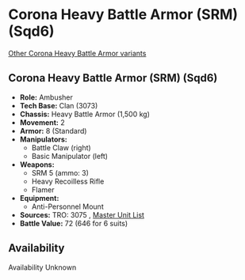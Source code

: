 # Corona Heavy Battle Armor (SRM) (Sqd6) 

[Other Corona Heavy Battle Armor variants](../corona_heavy_battle_armor.md) 

## Corona Heavy Battle Armor (SRM) (Sqd6) 

- **Role:** Ambusher 
- **Tech Base:** Clan (3073) 
- **Chassis:** Heavy Battle Armor (1,500 kg) 
- **Movement:** 2 
- **Armor:** 8 (Standard) 
- **Manipulators:** 
  - Battle Claw (right) 
  - Basic Manipulator (left) 
- **Weapons:** 
  - SRM 5 (ammo: 3) 
  - Heavy Recoilless Rifle 
  - Flamer 
- **Equipment:** 
  - Anti-Personnel Mount 
- **Sources:** TRO: 3075 , [Master Unit List](http://masterunitlist.info/Unit/Details/8976) 
- **Battle Value:** 72 (646 for 6 suits) 

## Availability 

Availability Unknown 


